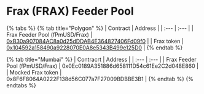 # Frax \(FRAX\) Feeder Pool

{% tabs %}
{% tab title="Polygon" %}
| Contract | Address |
| :--- | :--- |
| Frax Feeder Pool \(fPmUSD/Frax\) | [0xB30a907084AC8a0d25dDDAB4E364827406Fd09f0](https://polygonscan.com/address/0xB30a907084AC8a0d25dDDAB4E364827406Fd09f0) |
| Frax token | [0x104592a158490a9228070E0A8e5343B499e125D0](https://polygonscan.com/address/0x104592a158490a9228070E0A8e5343B499e125D0) |
{% endtab %}

{% tab title="Mumbai" %}
| Contracrt | Address |
| :--- | :--- |
| Frax Feeder Pool \(fPmUSD/Frax\) | 0x0Ec0189A351886d658111D54c61Ee2C2d048E860 |
| Mocked Frax token | 0x8F6F8064A0222F138d56C077a7F27009BDBBE3B1 |
{% endtab %}
{% endtabs %}

